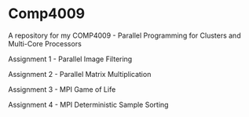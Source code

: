 # Comp4009

A repository for my COMP4009 - Parallel Programming for Clusters and Multi-Core Processors

Assignment 1 - Parallel Image Filtering

Assignment 2 - Parallel Matrix Multiplication

Assignment 3 - MPI Game of Life

Assignment 4 - MPI Deterministic Sample Sorting

